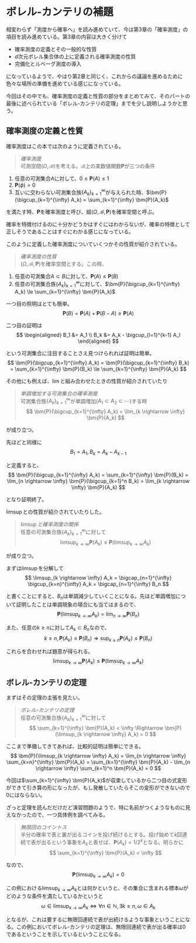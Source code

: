 # ボレル-カンテリの補題

相変わらず「測度から確率へ」を読み進めていて、今は第3章の「確率測度」の項目を読み進めている。第3章の内容は大きく分けて

- 確率測度の定義とその一般的な性質
- $d$次元ボレル集合体の上に定義される確率測度の性質
- 完備化とルベーグ測度の導入

になっているようで、やはり第2章と同じく、これからの議論を進めるために色々な場所の準備を進めている感じになっている。

今回はその中でも、確率測度の定義と性質の部分をまとめてみて、そのパートの最後に述べられている「ボレル-カンテリの定理」までを少し説明しようかと思う。

## 確率測度の定義と性質

確率測度はこの本では次のように定義されている。
> *確率測度*  
> 可測空間$(\Omega, \mathcal{B})$を考える。$\mathcal{B}$上の実数値関数$\bm{P}$が三つの条件

1. 任意の可測集合$A$に対して、$0 \le \bm{P}(A) \le 1$
1. $\bm{P}(\phi) = 0$
1. 互いに交わらない可測集合族$\{A_k\}_{k=1}^{\infty}$が与えられた時、$\bm{P}(\bigcup_{k=1}^{\infty} A_k) = \sum_{k=1}^{\infty} \bm{P}(A_k)$

を満たす時、$\bm{P}$を確率測度と呼び、組$(\Omega, \mathcal{B}, \bm{P})$を確率空間と呼ぶ。

確率を特徴付けるのに十分かどうかはすぐにはわからないが、確率の特徴として正しそうであることはすぐにわかる感じになっている。

このように定義した確率測度についていくつかその性質が紹介されている。
> *確率測度の性質*  
> $(\Omega, \mathcal{B}, \bm{P})$を確率空間とする。この時、

1. 任意の可測集合$A \subset B$に対して、$\bm{P}(A) \le \bm{P}(B)$
1. 任意の可測集合族$\{A_k\}_{k=1}^{\infty}$に対して、$\bm{P}(\bigcup_{k=1}^{\infty} A_k) \le \sum_{k=1}^{\infty} \bm{P}(A_k)$

一つ目の照明はとても簡単。
$$
\bm{P}(B) = \bm{P}(A) + \bm{P}(B-A) \ge \bm{P}(A)
$$

二つ目の証明は
$$
\begin{aligned}
B_1 &= A_1 \\
B_k &= A_k - \bigcup_{l=1}^{k-1} A_l
\end{aligned}
$$

という可測集合に注目することさえ見つけられれば証明は簡単。
$$
\bm{P}(\bigcup_{k=1}^{\infty} A_k) = \bm{P}(\bigcup_{k=1}^{\infty} B_k) = \sum_{k=1}^{\infty} \bm{P}(B_k) \le \sum_{k=1}^{\infty} \bm{P}(A_k)
$$

その他にも例えば、$\lim$と組み合わせたときの性質が紹介されていたり
> *単調増加する可測集合の確率測度*  
> 可測集合族$\{A_k\}_{k=1}^{\infty}$が単調増加($A_1 \subset A_2 \subset \cdots$)する時
$$
\bm{P}(\bigcup_{k=1}^{\infty} A_k) = \lim_{k \rightarrow \infty} \bm{P}(A_k)
$$

が成り立つ。

先ほどと同様に
$$
B_1 = A_1, B_k = A_k - A_{k-1}
$$

と定義すると、
$$
\bm{P}(\bigcup_{k=1}^{\infty} A_k) = \sum_{k=1}^{\infty} \bm{P}(B_k) = \lim_{n \rightarrow \infty} \bm{P}(\bigcup_{k=1}^n B_k) = \lim_{k \rightarrow \infty} \bm{P}(A_k)
$$

となり証明終了。

$\limsup$との性質が紹介されていたりした。
> *$\limsup$と確率測度の関係*  
> 任意の可測集合族$\{A_k\}_{k=1}^{\infty}$に対して
$$
\limsup_{k \rightarrow \infty} \bm{P}(A_k) \le \bm{P}(\limsup_{k \rightarrow \infty} A_k)
$$

が成り立つ。

まずは$\limsup$を分解して
$$
\limsup_{k \rightarrow \infty} A_k = \bigcap_{n=1}^{\infty} \bigcup_{k=n}^{\infty} A_k = \bigcap_{n=1}^{\infty} B_n
$$

と書くことにすると、$B_n$は単調減少していくことになる。先ほど単調増加について証明したことは単調現象の場合にも当てはまるので、
$$
\bm{P}(\limsup_{k \rightarrow \infty} A_k) = \lim_{n \rightarrow \infty} \bm{P}(B_n)
$$

また、任意の$k \ge n$に対して$A_k \subset B_n$なので、
$$
k \ge n, \bm{P}(A_k) \le \bm{P}(B_n) \Rightarrow \sup_{k \ge n} \bm{P}(A_k) \le \bm{P}(B_n)
$$

これらを合わせれば題意が得られる。
$$
\limsup_{k \rightarrow \infty} \bm{P}(A_k) \le \bm{P}(\limsup_{k \rightarrow \infty} A_k)
$$

## ボレル-カンテリの定理

まずはその定理の主張を見たい。
> *ボレル-カンテリの定理*  
> 任意の可測集合族$\{A_k\}_{k=1}^{\infty}$に対して
$$
\sum_{k=1}^{\infty} \bm{P}(A_k) < \infty \Rightarrow \bm{P}(\limsup_{k \rightarrow \infty} A_k) = 0
$$

ここまで準備してきてあれば、比較的証明は簡単にできる。
$$
\bm{P}(\limsup_{k \rightarrow \infty} A_k) = \lim_{n \rightarrow \infty} \sum_{k=n}^{\infty} \bm{P}(A_k) = \sum_{k=1}^{\infty} \bm{P}(A_k) - \lim_{n \rightarrow \infty} \sum_{k=1}^n \bm{P}(A_k) = 0
$$

今回は$\sum_{k=1}^{\infty} \bm{P}(A_k)$が収束しているから二つ目の式変形ができて引き算の形になったが、もし発散していたらそこの変形ができないので$0$にはならない。

ざっと定理を読んだだけだど演習問題のようで、特に名前がつくようなものに見えなかったので、一つ具体例を調べてみる。
> *無限回のコイントス*  
> 半分の確率で表と裏が出るコインを投げ続けるとする。投げ始めて$k$回連続で表が出るという事象を$A_k$と表せば、$\bm{P}(A_k) = 1/2^k$となる。明らかに
$$
\sum_{k=1}^{\infty} \bm{P}(A_k) < \infty
$$

なので、
$$
\bm{P}(\limsup_{k \rightarrow \infty} A_k) = 0
$$

この例における$\limsup_{k \rightarrow \infty} A_k$とは何かというと、その集合に含まれる標本$\omega$がどのような条件を満たしているかというと
$$
\omega \in \limsup_{k \rightarrow \infty} A_k \iff \forall n \in \mathbb{N}, \exists k \ge n, \omega \in A_k
$$

となるが、これは要するに無限回連続で表が出続けるような事象ということになる。この例においてボレル-カンテリの定理は、無限回連続で表が出る確率は$0$であるということを示しているということになる。
